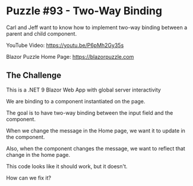 # Puzzle #93 - Two-Way Binding
Carl and Jeff want to know how to implement two-way binding between a parent and child component.

YouTube Video: https://youtu.be/P6pMh2Gy35s

Blazor Puzzle Home Page: https://blazorpuzzle.com

## The Challenge

This is a .NET 9 Blazor Web App with global server interactivity

We are binding to a component instantiated on the page.

The goal is to have two-way binding between the input field and the component.

When we change the message in the Home page, we want it to update in the component.

Also, when the component changes the message, we want to reflect that change in the home page.

This code looks like it should work, but it doesn't.

How can we fix it?
